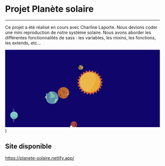 # Projet Planète solaire
***
Ce projet a été réalisé en cours avec Charline Laporte.  Nous devions coder une mini reproduction de notre système solaire. Nous avons aborder les différentes fonctionnalités de sass : les variables, les mixins, les fonctions, les extends, etc...

![alt text](/assets/images/planet.png))

## Site disponible
https://planete-solaire.netlify.app/
